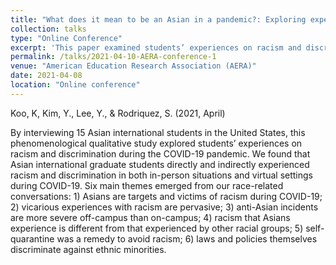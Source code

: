 ```yaml
---
title: "What does it mean to be an Asian in a pandemic?: Exploring experiences of racism and discrimination among Asian international students in the united states during covid-19"
collection: talks
type: "Online Conference"
excerpt: 'This paper examined students’ experiences on racism and discrimination during the COVID-19 pandemic.'
permalink: /talks/2021-04-10-AERA-conference-1
venue: "American Education Research Association (AERA)"
date: 2021-04-08
location: "Online conference"
---
```


Koo, K, Kim, Y., Lee, Y., & Rodriquez, S. (2021, April)

By interviewing 15 Asian international students in the United States, this phenomenological qualitative study explored students’ experiences on racism and discrimination during the COVID-19 pandemic. We found that Asian international graduate students directly and indirectly experienced racism and discrimination in both in-person situations and virtual settings during COVID-19. Six main themes emerged from our race-related conversations: 1) Asians are targets and victims of racism during COVID-19; 2) vicarious experiences with racism are pervasive; 3) anti-Asian incidents are more severe off-campus than on-campus; 4) racism that Asians experience is different from that experienced by other racial groups; 5) self-quarantine was a remedy to avoid racism; 6) laws and policies themselves discriminate against ethnic minorities.